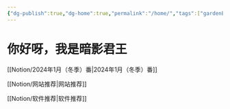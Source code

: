```yaml
---
{"dg-publish":true,"dg-home":true,"permalink":"/home/","tags":["gardenEntry"],"dgPassFrontmatter":true}
---
```


# 你好呀，我是暗影君王

[[Notion/2024年1月（冬季）番\|2024年1月（冬季）番]]

[[Notion/网站推荐\|网站推荐]]

[[Notion/软件推荐\|软件推荐]]

